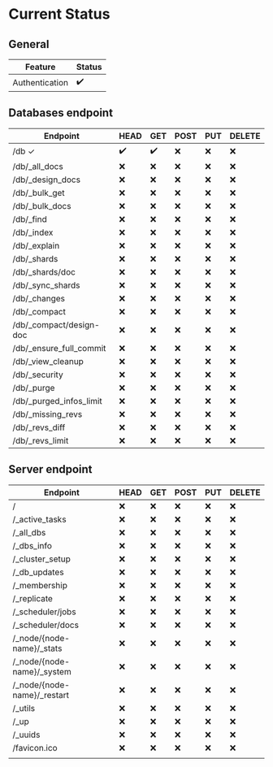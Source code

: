 Current Status
==============

General
-------

| Feature        | Status |
|----------------|--------|
| Authentication | ✔️      |


Databases endpoint
------------------
| Endpoint                | HEAD | GET | POST | PUT | DELETE |
|-------------------------|------|-----|------|-----|--------|
| /db ✓                   | ✔️    | ✔️   | ❌    | ❌   | ❌      |
| /db/_all_docs           | ❌    | ❌   | ❌    | ❌   | ❌      |
| /db/_design_docs        | ❌    | ❌   | ❌    | ❌   | ❌      |
| /db/_bulk_get           | ❌    | ❌   | ❌    | ❌   | ❌      |
| /db/_bulk_docs          | ❌    | ❌   | ❌    | ❌   | ❌      |
| /db/_find               | ❌    | ❌   | ❌    | ❌   | ❌      |
| /db/_index              | ❌    | ❌   | ❌    | ❌   | ❌      |
| /db/_explain            | ❌    | ❌   | ❌    | ❌   | ❌      |
| /db/_shards             | ❌    | ❌   | ❌    | ❌   | ❌      |
| /db/_shards/doc         | ❌    | ❌   | ❌    | ❌   | ❌      |
| /db/_sync_shards        | ❌    | ❌   | ❌    | ❌   | ❌      |
| /db/_changes            | ❌    | ❌   | ❌    | ❌   | ❌      |
| /db/_compact            | ❌    | ❌   | ❌    | ❌   | ❌      |
| /db/_compact/design-doc | ❌    | ❌   | ❌    | ❌   | ❌      |
| /db/_ensure_full_commit | ❌    | ❌   | ❌    | ❌   | ❌      |
| /db/_view_cleanup       | ❌    | ❌   | ❌    | ❌   | ❌      |
| /db/_security           | ❌    | ❌   | ❌    | ❌   | ❌      |
| /db/_purge              | ❌    | ❌   | ❌    | ❌   | ❌      |
| /db/_purged_infos_limit | ❌    | ❌   | ❌    | ❌   | ❌      |
| /db/_missing_revs       | ❌    | ❌   | ❌    | ❌   | ❌      |
| /db/_revs_diff          | ❌    | ❌   | ❌    | ❌   | ❌      |
| /db/_revs_limit         | ❌    | ❌   | ❌    | ❌   | ❌      |


Server endpoint
---------------
| Endpoint                    | HEAD | GET | POST | PUT | DELETE |
|-----------------------------|------|-----|------|-----|--------|
| /                           | ❌    | ❌   | ❌    | ❌   | ❌      |
| /_active_tasks              | ❌    | ❌   | ❌    | ❌   | ❌      |
| /_all_dbs                   | ❌    | ❌   | ❌    | ❌   | ❌      |
| /_dbs_info                  | ❌    | ❌   | ❌    | ❌   | ❌      |
| /_cluster_setup             | ❌    | ❌   | ❌    | ❌   | ❌      |
| /_db_updates                | ❌    | ❌   | ❌    | ❌   | ❌      |
| /_membership                | ❌    | ❌   | ❌    | ❌   | ❌      |
| /_replicate                 | ❌    | ❌   | ❌    | ❌   | ❌      |
| /_scheduler/jobs            | ❌    | ❌   | ❌    | ❌   | ❌      |
| /_scheduler/docs            | ❌    | ❌   | ❌    | ❌   | ❌      |
| /_node/{node-name}/_stats   | ❌    | ❌   | ❌    | ❌   | ❌      |
| /_node/{node-name}/_system  | ❌    | ❌   | ❌    | ❌   | ❌      |
| /_node/{node-name}/_restart | ❌    | ❌   | ❌    | ❌   | ❌      |
| /_utils                     | ❌    | ❌   | ❌    | ❌   | ❌      |
| /_up                        | ❌    | ❌   | ❌    | ❌   | ❌      |
| /_uuids                     | ❌    | ❌   | ❌    | ❌   | ❌      |
| /favicon.ico                | ❌    | ❌   | ❌    | ❌   | ❌      |
|                             |      |     |      |     |        |



